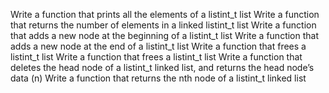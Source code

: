 Write a function that prints all the elements of a listint_t list
Write a function that returns the number of elements in a linked listint_t list
Write a function that adds a new node at the beginning of a listint_t list
Write a function that adds a new node at the end of a listint_t list
Write a function that frees a listint_t list
Write a function that frees a listint_t list
Write a function that deletes the head node of a listint_t linked list, and returns the head node’s data (n)
Write a function that returns the nth node of a listint_t linked list
